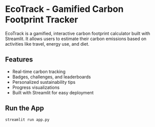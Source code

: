 
# EcoTrack - Gamified Carbon Footprint Tracker

EcoTrack is a gamified, interactive carbon footprint calculator built with Streamlit. It allows users to estimate their carbon emissions based on activities like travel, energy use, and diet. 

## Features
- Real-time carbon tracking
- Badges, challenges, and leaderboards
- Personalized sustainability tips
- Progress visualizations
- Built with Streamlit for easy deployment

## Run the App
```bash
streamlit run app.py
```
